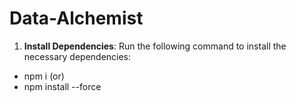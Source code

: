 # Data-Alchemist

1. **Install Dependencies**: Run the following command to install the necessary dependencies:
- npm i 
(or)
- npm install --force
